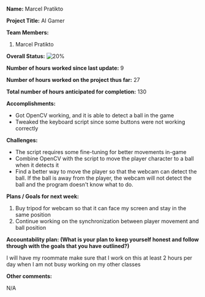 **Name:** Marcel Pratikto

**Project Title:** AI Gamer

**Team Members:**
1. Marcel Pratikto

**Overall Status:**
![20%](https://progress-bar.dev/20?title=Progress)

**Number of hours worked since last update:** 9

**Number of hours worked on the project thus far:** 27

**Total number of hours anticipated for completion:** 130

**Accomplishments:**

* Got OpenCV working, and it is able to detect a ball in the game
* Tweaked the keyboard script since some buttons were not working correctly

**Challenges:**

* The script requires some fine-tuning for better movements in-game
* Combine OpenCV with the script to move the player character to a ball when it detects it
* Find a better way to move the player so that the webcam can detect the ball. If the ball is away from the player, the webcam will not detect the ball and the program doesn't know what to do.

**Plans / Goals for next week:**

1. Buy tripod for webcam so that it can face my screen and stay in the same position
2. Continue working on the synchronization between player movement and ball position

**Accountability plan: (What is your plan to keep yourself honest and follow through with the goals that you have outlined?)**

I will have my roommate make sure that I work on this at least 2 hours per day when I am not busy working on my other classes

**Other comments:**

N/A